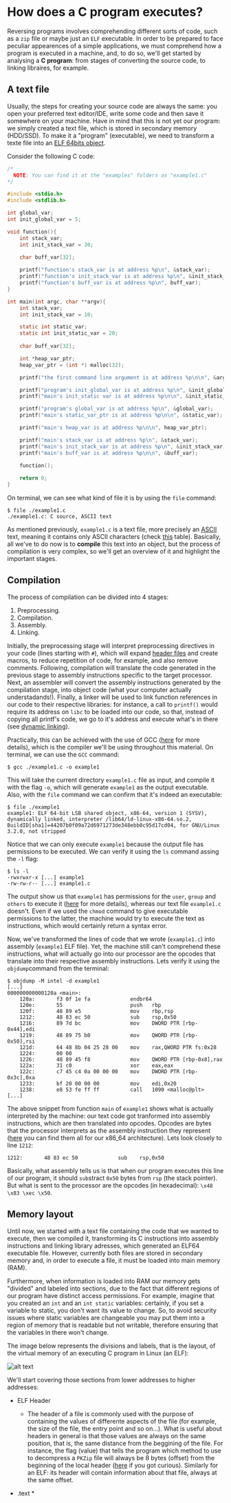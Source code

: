 # How does a C program executes? 
Reversing programs involves comprehending different sorts of code, such as a `zip` file or maybe just an `ELF` executable. In order to be prepared to face peculiar appearences of a simple applications, we must comprehend how a program is executed in a machine, and, to do so, we'll get started by analysing a **C program**: from stages of converting the source code, to linking libraires, for example.

## A text file
Usually, the steps for creating your source code are always the same: you open your preferred text editor/IDE, write some code and then save it somewhere on your machine.
Have in mind that this is not yet our program: we simply created a text file, which is stored in secondary memory (HDD/SSD). To make it a "program" (executable), we need to transform a texte file into an [ELF 64bits object](https://en.wikipedia.org/wiki/Executable_and_Linkable_Format).

Consider the following C code:

```C
/*
  NOTE: You can find it at the "examples" folders as "example1.c"
*/

#include <stdio.h>
#include <stdlib.h>

int global_var;
int init_global_var = 5;

void function(){
	int stack_var;
	int init_stack_var = 30;

	char buff_var[32];
	
	printf("function's stack_var is at address %p\n", &stack_var);
	printf("function's init_stack_var is at address %p\n", &init_stack_var);
	printf("function's buff_var is at address %p\n", buff_var);
}

int main(int argc, char **argv){
	int stack_var;
	int init_stack_var = 10;

	static int static_var;
	static int init_static_var = 20;
	
	char buff_var[32];

	int *heap_var_ptr;
	heap_var_ptr = (int *) malloc(32);

	printf("the first command line argument is at address %p\n\n", &argv[0]);

	printf("program's init_global_var is at address %p\n", &init_global_var);
	printf("main's init_static var is at address %p\n\n", &init_static_var);

	printf("program's global_var is at address %p\n", &global_var);
	printf("main's static_var_ptr is at address %p\n\n", &static_var);

	printf("main's heap_var is at address %p\n\n", heap_var_ptr);

	printf("main's stack_var is at address %p\n", &stack_var);
	printf("main's init_stack_var is at address %p\n", &init_stack_var);
	printf("main's buff_var is at address %p\n\n", &buff_var);

	function();
	
	return 0;
}
```

On terminal, we can see what kind of file it is by using the `file` command:

```
$ file ./example1.c
./example1.c: C source, ASCII text
```

As mentioned previously, `example1.c` is a text file, more precisely an [ASCII](https://en.wikipedia.org/wiki/ASCII) text, meaning it contains only ASCII characters (check [this](https://www.asciitable.com/) table). Basically, all we've to do now is to **compile** this text into an object, but the process of compilation is very complex, so we'll get an overview of it and highlight the important stages.

## Compilation
The process of compilation can be divided into 4 stages:

1. Preprocessing.
2. Compilation.
3. Assembly.
4. Linking.

Initially, the preprocessing stage will interpret preprocessing directives in your code (lines starting with `#`), which will expand [header files](https://gcc.gnu.org/onlinedocs/cpp/Header-Files.html) and create macros, to reduce repetition of code, for example, and also remove comments. Following, compilation will translate the code generated in the previous stage to assembly instructions specific to the target processor. Next, an assembler will convert the assembly instructions generated by the compilation stage, into object code (what your computer actually understadands!). Finally, a linker will be used to link function references in our code to their respective libraries: for instance, a call to `printf()` would require its address on `libc` to be loaded into our code, so that, instead of copying all printf's code, we go to it's address and execute what's in there (see [dynamic linking](https://medium.com/@bdov_/https-medium-com-bdov-c-dynamic-libraries-what-why-and-how-66cf777019a7)).

Practically, this can be achieved with the use of GCC ([here](https://en.wikipedia.org/wiki/GNU_Compiler_Collection) for more details), which is the compiler we'll be using throughout this material. On terminal, we can use the `GCC` command:

```
$ gcc ./example1.c -o example1
```

This will take the current directory `example1.c` file as input, and compile it with the flag `-o`, which will generate `example1` as the output executable. Also, with the `file` command we can confirm that it's indeed an executable:

```
$ file ./example1
example1: ELF 64-bit LSB shared object, x86-64, version 1 (SYSV), dynamically linked, interpreter /lib64/ld-linux-x86-64.so.2, BuildID[sha1]=44207b0f09a72d6971273de348ebb0c95d17cd04, for GNU/Linux 3.2.0, not stripped
```

Notice that we can only execute `example1` because the output file has permissions to be executed. We can verify it using the `ls` command assing the `-l` flag:

```
$ ls -l
-rwxrwxr-x [...] example1
-rw-rw-r-- [...] example1.c
```

The output show us that `example1` has permissions for the `user`, `group` and `others` to execute it ([here](https://www.pair.com/support/kb/file-permissions/) for more details), whereas our text file `example1.c` doesn't. Even if we used the `chmod` command to give executable permissions to the latter, the machine would try to execute the text as instructions, which would certainly return a syntax error.

Now, we've transformed the lines of code that we wrote (`example1.c`) into assembly (`example1` ELF file). Yet, the machine still can't comprehend these instructions, what will actually go into our processor are the opcodes that translate into their respective assembly instructions. Lets verify it using the `objdump`command from the terminal:

```
$ objdump -M intel -d example1
[...]
000000000000120a <main>:
    120a:       f3 0f 1e fa             endbr64
    120e:       55                      push   rbp
    120f:       48 89 e5                mov    rbp,rsp
    1212:       48 83 ec 50             sub    rsp,0x50
    1216:       89 7d bc                mov    DWORD PTR [rbp-0x44],edi
    1219:       48 89 75 b0             mov    QWORD PTR [rbp-0x50],rsi
    121d:       64 48 8b 04 25 28 00    mov    rax,QWORD PTR fs:0x28
    1224:       00 00
    1226:       48 89 45 f8             mov    QWORD PTR [rbp-0x8],rax
    122a:       31 c0                   xor    eax,eax
    122c:       c7 45 c4 0a 00 00 00    mov    DWORD PTR [rbp-0x3c],0xa
    1233:       bf 20 00 00 00          mov    edi,0x20
    1238:       e8 53 fe ff ff          call   1090 <malloc@plt>
[...]
```

The above snippet from function `main` of `example1` shows what is actually interpreted by the machine: our text code got tranformed into assembly instructions, which are then translated into opcodes. Opcodes are bytes that the processor interprets as the assembly instruction they represent ([here](http://ref.x86asm.net/coder64.html#x0A) you can find them all for our x86_64 architecture). Lets look closely to line `1212`:

```
1212:       48 83 ec 50             sub    rsp,0x50
```

Basically, what assembly tells us is that when our program executes this line of our program, it should `sub`stract `0x50` bytes from `rsp` (the stack pointer). But what is sent to the processor are the opcodes (in hexadecimal): `\x48 \x83 \xec \x50`.

## Memory layout
Until now, we started with a text file containing the code that we wanted to execute, then we compiled it, transforming its C instructions into assembly instructions and linking library adresses, which generated an ELF64 executable file. However, currently both files are stored in secondary memory and, in order to execute a file, it must be loaded into main memory (RAM).

Furthermore, when information is loaded into RAM our memory gets "divided" and labeled into sections, due to the fact that different regions of our program have distinct access permissions. For example, imagine that you created an `int` and an `int static` variables: certainly, if you set a variable to static, you don't want its value to change. So, to avoid security issues where static variables are changeable you may put them into a region of memory that is readable but not writable, therefore ensuring that the variables in there won't change.

The image below represents the divisions and labels, that is the layout, of the virtual memory of an executing C program in Linux (an ELF):

![alt text](./pictures/elf_memory_layout.png "Memory layout of an ELF file loaded into main memory.")

We'll start covering those sections from lower addresses to higher addresses:

* ELF Header
  * The header of a file is commonly used with the purpose of containing the values of differente aspects of the file (for example, the size of the file, the entry point and so on...). What is useful about headers in general is that those values are always on the same position, that is, the same distance from the beggining of the file. For instance, the flag (value) that tells the program which method to use to decompress a `PKZip` file will always be 8 bytes (offset) from the beginning of the local header ([here](https://users.cs.jmu.edu/buchhofp/forensics/formats/pkzip.html#general) if you got curious). Similarly for an ELF: its header will contain information about that file, always at the same offset.
  
* .text
  * 

